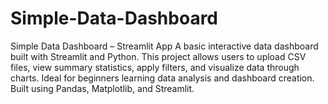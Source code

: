 # Simple-Data-Dashboard
Simple Data Dashboard – Streamlit App A basic interactive data dashboard built with Streamlit and Python. This project allows users to upload CSV files, view summary statistics, apply filters, and visualize data through charts. Ideal for beginners learning data analysis and dashboard creation. Built using Pandas, Matplotlib, and Streamlit.
